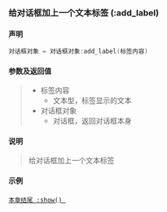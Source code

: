 ### 给对话框加上一个文本标签 (**:add\_label**)


#### 声明
```lua
对话框对象 = 对话框对象:add_label(标签内容)
```

#### 参数及返回值
> - 标签内容
>   - 文本型，标签显示的文本
> - 对话框对象
>   - 对话框，返回对话框本身


#### 说明
> 给对话框加上一个文本标签  


#### 示例  
[`本章结尾 :show() `](/Handbook/dialog/_show.md)  

